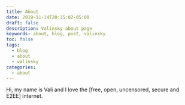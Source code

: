 ```yaml
---
title: About
date: 2019-11-14T20:35:02-05:00
draft: false
description: Valinsky about page
keywords: about, blog, post, valinsky
toc: false
tags:
  - blog
  - about
  - valinsky
categories:
  - about
---
```


Hi, my name is Vali and I love the [free, open, uncensored, secure and E2EE] internet.

<br>
